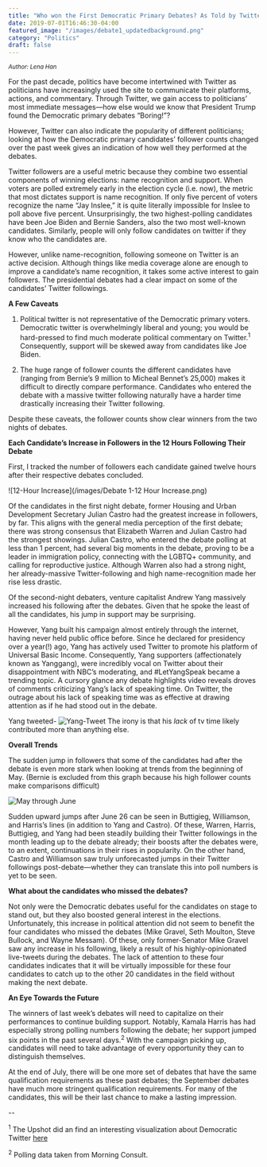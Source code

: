 ```yaml
---
title: "Who won the First Democratic Primary Debates? As Told by Twitter Followers"
date: 2019-07-01T16:46:30-04:00
featured_image: "/images/debate1_updatedbackground.png"
category: "Politics"
draft: false
---
```

<sup>*Author: Lena Han*</sup>

For the past decade, politics have become intertwined with Twitter as politicians have increasingly used the site to communicate their platforms, actions, and commentary. Through Twitter, we gain access to politicians’ most immediate messages—how else would we know that President Trump found the Democratic primary debates “Boring!”?

However, Twitter can also indicate the popularity of different politicians; looking at how the Democratic primary candidates’ follower counts changed over the past week gives an indication of how well they performed at the debates. 

Twitter followers are a useful metric because they combine two essential components of winning elections: name recognition and support. When voters are polled extremely early in the election cycle (i.e. now), the metric that most dictates support is name recognition. If only five percent of voters recognize the name “Jay Inslee,” it is quite literally impossible for Inslee to poll above five percent. Unsurprisingly, the two highest-polling candidates have been Joe Biden and Bernie Sanders, also the two most well-known candidates. Similarly, people will only follow candidates on twitter if they know who the candidates are.

However, unlike name-recognition, following someone on Twitter is an active decision. Although things like media coverage alone are enough to improve a candidate’s name recognition, it takes some active interest to gain followers. The presidential debates had a clear impact on some of the candidates’ Twitter followings.

**A Few Caveats**

1.	Political twitter is not representative of the Democratic primary voters. Democratic twitter is overwhelmingly liberal and young; you would be hard-pressed to find much moderate political commentary on Twitter.<sup>1</sup> Consequently, support will be skewed away from candidates like Joe Biden. 

2.	The huge range of follower counts the different candidates have (ranging from Bernie’s 9 million to Micheal Bennet’s 25,000) makes it difficult to directly compare performance. Candidates who entered the debate with a massive twitter following naturally have a harder time drastically increasing their Twitter following.

Despite these caveats, the follower counts show clear winners from the two nights of debates.

**Each Candidate’s Increase in Followers in the 12 Hours Following Their Debate**

First, I tracked the number of followers each candidate gained twelve hours after their respective debates concluded.

![12-Hour Increase](/images/Debate 1-12 Hour Increase.png)

Of the candidates in the first night debate, former Housing and Urban Development Secretary Julian Castro had the greatest increase in followers, by far. This aligns with the general media perception of the first debate; there was strong consensus that Elizabeth Warren and Julian Castro had the strongest showings. Julian Castro, who entered the debate polling at less than 1 percent, had several big moments in the debate, proving to be a leader in immigration policy, connecting with the LGBTQ+ community, and calling for reproductive justice. Although Warren also had a strong night, her already-massive Twitter-following and high name-recognition made her rise less drastic.

Of the second-night debaters, venture capitalist Andrew Yang massively increased his following after the debates. Given that he spoke the least of all the candidates, his jump in support may be surprising.
 
However, Yang built his campaign almost entirely through the internet, having never held public office before. Since he declared for presidency over a year(!) ago, Yang has actively used Twitter to promote his platform of Universal Basic Income. Consequently, Yang supporters (affectionately known as Yanggang), were incredibly vocal on Twitter about their disappointment with NBC’s moderating, and #LetYangSpeak became a trending topic. A cursory glance any debate highlights video reveals droves of comments criticizing Yang’s lack of speaking time. On Twitter, the outrage about his lack of speaking time was as effective at drawing attention as if he had stood out in the debate.

Yang tweeted-
![Yang-Tweet](/images/YangTweet.png)
The irony is that his *lack* of tv time likely contributed more than anything else.

**Overall Trends**

The sudden jump in followers that some of the candidates had after the debate is even more stark when looking at trends from the beginning of May. (Bernie is excluded from this graph because his high follower counts make comparisons difficult)

![May through June](/images/May-June.png)

Sudden upward jumps after June 26 can be seen in Buttigieg, Williamson, and Harris’s lines (in addition to Yang and Castro). Of these, Warren, Harris, Buttigieg, and Yang had been steadily building their Twitter followings in the month leading up to the debate already; their boosts after the debates were, to an extent, continuations in their rises in popularity. On the other hand, Castro and Williamson saw truly unforecasted jumps in their Twitter followings post-debate—whether they can translate this into poll numbers is yet to be seen.

**What about the candidates who missed the debates?**

Not only were the Democratic debates useful for the candidates on stage to stand out, but they also boosted general interest in the elections. Unfortunately, this increase in political attention did not seem to benefit the four candidates who missed the debates (Mike Gravel, Seth Moulton, Steve Bullock, and Wayne Messam). Of these, only former-Senator Mike Gravel saw any increase in his following, likely a result of his highly-opinionated live-tweets during the debates. The lack of attention to these four candidates indicates that it will be virtually impossible for these four candidates to catch up to the other 20 candidates in the field without making the next debate.

**An Eye Towards the Future**

The winners of last week’s debates will need to capitalize on their performances to continue building support. Notably, Kamala Harris has had especially strong polling numbers following the debate; her support jumped six points in the past several days.<sup>2</sup>  With the campaign picking up, candidates will need to take advantage of every opportunity they can to distinguish themselves.

At the end of July, there will be one more set of debates that have the same qualification requirements as these past debates; the September debates have much more stringent qualification requirements. For many of the candidates, this will be their last chance to make a lasting impression.

 
 --
 
<sup>1</sup> The Upshot did an find an interesting visualization about Democratic Twitter [here](https://www.nytimes.com/interactive/2019/04/08/upshot/democratic-electorate-twitter-real-life.html)

<sup>2</sup> Polling data taken from Morning Consult.


